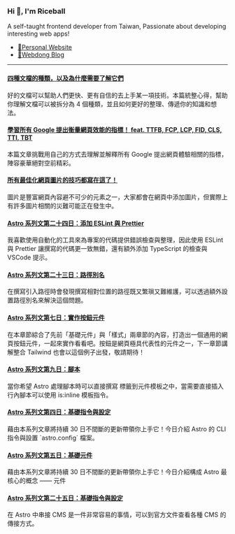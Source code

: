 <h3 >Hi 👋, I'm Riceball</h3>
<p>A self-taught frontend developer from Taiwan, Passionate about developing interesting web apps!</p>

- [🏡Personal Website](https://weweweb.pages.dev/)
- [📝Webdong Blog](https://www.webdong.dev/)
---

<!--START_SECTION:feed-->
#### [四種文檔的種類，以及為什麼需要了解它們](https:&#x2F;&#x2F;www.webdong.dev&#x2F;post&#x2F;4-types-of-documentation-nobody-tells-you-about&#x2F;) 
好的文檔可以幫助人們更快、更有自信的去上手某一項技術。本篇統整心得，幫助你理解文檔可以被拆分為 4 個種類，並且如何更好的整理、傳遞你的知識和想法。
#### [學習所有 Google 提出衡量網頁效能的指標！ feat. TTFB, FCP, LCP, FID, CLS, TTI, TBT](https:&#x2F;&#x2F;www.webdong.dev&#x2F;post&#x2F;all-the-performance-metrics-you-need-to-know&#x2F;) 
本篇文章挑戰用自己的方式去理解並解釋所有 Google 提出網頁體驗相關的指標，陣容豪華絕對空前精彩。
#### [所有最佳化網頁圖片的技巧都寫在這了！](https:&#x2F;&#x2F;www.webdong.dev&#x2F;post&#x2F;all-you-need-to-know-about-optimal-images&#x2F;) 
圖片是豐富網頁內容避不可少的元素之一，大家都會在網頁中添加圖片，但實際上有許多圖片相關的災難可能正在發生中。
#### [Astro 系列文第二十四日：添加 ESLint 與 Prettier](https:&#x2F;&#x2F;www.webdong.dev&#x2F;post&#x2F;astro-add-eslint-and-prettier&#x2F;) 
我喜歡使用自動化的工具來為專案的代碼提供錯誤檢查與整理，因此使用 ESLint 與 Prettier 讓撰寫的代碼更一致無錯，還有額外添加 TypeScript 的檢查與 VSCode 提示。
#### [Astro 系列文第二十三日：路徑別名](https:&#x2F;&#x2F;www.webdong.dev&#x2F;post&#x2F;astro-aliases&#x2F;) 
在撰寫引入路徑時會發現撰寫相對位置的路徑既又繁瑣又難維護，可以透過額外設置路徑別名來解決這個問題。
#### [Astro 系列文第七日：實作按鈕元件](https:&#x2F;&#x2F;www.webdong.dev&#x2F;post&#x2F;astro-build-a-button-component&#x2F;) 
在本章節綜合了先前「基礎元件」與「樣式」兩章節的內容，打造出一個通用的網頁按鈕元件，一起來實作看看吧。按鈕是網頁極具代表性的元件之一，下一章節講解整合 Tailwind 也會以這個例子出發，敬請期待！
#### [Astro 系列文第九日：腳本](https:&#x2F;&#x2F;www.webdong.dev&#x2F;post&#x2F;astro-client-side-script&#x2F;) 
當你希望 Astro 處理腳本時可以直接撰寫  標籤到元件模板之中，當需要直接插入行內腳本可以使用 is:inline 模板指令。
#### [Astro 系列文第四日：基礎指令與設定](https:&#x2F;&#x2F;www.webdong.dev&#x2F;post&#x2F;astro-command-and-config&#x2F;) 
藉由本系列文章將持續 30 日不間斷的更新帶領你上手它！今日介紹 Astro 的 CLI 指令與設置 &#x60;astro.config&#x60; 檔案。
#### [Astro 系列文第五日：基礎元件](https:&#x2F;&#x2F;www.webdong.dev&#x2F;post&#x2F;astro-components&#x2F;) 
藉由本系列文章將持續 30 日不間斷的更新帶領你上手它！今日介紹構成 Astro 最核心的概念 —— 元件
#### [Astro 系列文第二十五日：基礎指令與設定](https:&#x2F;&#x2F;www.webdong.dev&#x2F;post&#x2F;astro-connect-cms&#x2F;) 
在 Astro 中串接 CMS 是一件非常容易的事情，可以到官方文件查看各種 CMS 的傳接方式。
<!--END_SECTION:feed-->


